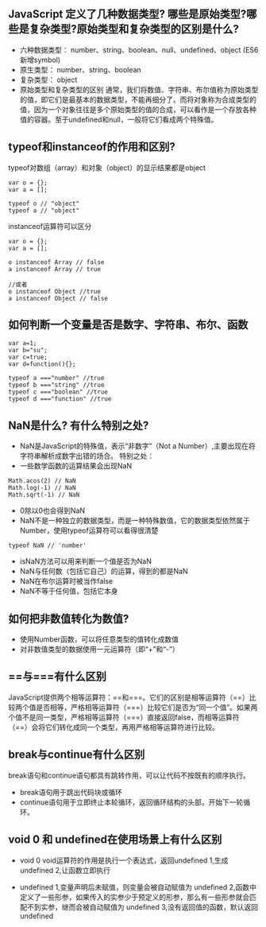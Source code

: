 ## JavaScript 定义了几种数据类型? 哪些是原始类型?哪些是复杂类型?原始类型和复杂类型的区别是什么?
- 六种数据类型：
number、string、boolean、null、undefined、object (ES6新增symbol)
- 原生类型：
number、string、boolean
- 复杂类型：
object
- 原始类型和复杂类型的区别
通常，我们将数值、字符串、布尔值称为原始类型的值，即它们是最基本的数据类型，不能再细分了。而将对象称为合成类型的值，因为一个对象往往是多个原始类型的值的合成，可以看作是一个存放各种值的容器。至于undefined和null，一般将它们看成两个特殊值。

## typeof和instanceof的作用和区别?
typeof对数组（array）和对象（object）的显示结果都是object

```
var o = {};
var a = [];

typeof o // "object"
typeof a // "object"
```
instanceof运算符可以区分

```
var o = {};
var a = [];

o instanceof Array // false
a instanceof Array // true

//或者
o instanceof Object //true
a instanceof Object // false
```

## 如何判断一个变量是否是数字、字符串、布尔、函数

```
var a=1;
var b="su";
var c=true;
var d=function(){};

typeof a ==="number" //true
typeof b ==="string" //true
typeof c ==="boolean" //true
typeof d ==="function" //true
```

## NaN是什么? 有什么特别之处?
- NaN是JavaScript的特殊值，表示“非数字”（Not a Number）,主要出现在将字符串解析成数字出错的场合。
特别之处：
- 一些数学函数的运算结果会出现NaN

```
Math.acos(2) // NaN
Math.log(-1) // NaN
Math.sqrt(-1) // NaN
```
- 0除以0也会得到NaN
- NaN不是一种独立的数据类型，而是一种特殊数值，它的数据类型依然属于Number，使用typeof运算符可以看得很清楚

```
typeof NaN // 'number'
```
- isNaN方法可以用来判断一个值是否为NaN
- NaN与任何数（包括它自己）的运算，得到的都是NaN
- NaN在布尔运算时被当作false
- NaN不等于任何值，包括它本身


## 如何把非数值转化为数值?
- 使用Number函数，可以将任意类型的值转化成数值
- 对非数值类型的数据使用一元运算符（即“+”和“-”）

## ==与===有什么区别
JavaScript提供两个相等运算符：==和===。它们的区别是相等运算符（==）比较两个值是否相等，严格相等运算符（===）比较它们是否为“同一个值”。如果两个值不是同一类型，严格相等运算符（===）直接返回false，而相等运算符（==）会将它们转化成同一个类型，再用严格相等运算符进行比较。

## break与continue有什么区别
break语句和continue语句都具有跳转作用，可以让代码不按既有的顺序执行。

- break语句用于跳出代码块或循环
- continue语句用于立即终止本轮循环，返回循环结构的头部，开始下一轮循环。

## void 0 和 undefined在使用场景上有什么区别

- void 0
void运算符的作用是执行一个表达式，返回undefined
1,生成 undefined
2,让函数立即执行

- undefined
1,变量声明后未赋值，则变量会被自动赋值为 undefined
2,函数中定义了一些形参，如果传入的实参少于预定义的形参，那么有一些形参就会匹配不到实参，继而会被自动赋值为 undefined
3,没有返回值的函数，默认返回 undefined
